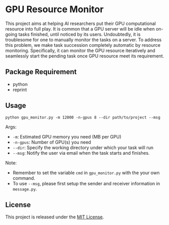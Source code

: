 # GPU Resource Monitor

This project aims at helping AI researchers put their GPU computational resource into full play.
It is common that a GPU server will be idle when on-going tasks finished, until noticed by its users.
Undoubtedly, it is troublesome for one to manually monitor the tasks on a server. To address this problem, 
we make task succession completely automatic by resource monitoring. Specifically, it can 
monitor the GPU resource iteratively and seamlessly start the pending task once GPU resource meet its 
requirement.

## Package Requirement
- python
- reprint

## Usage
`python gpu_monitor.py -m 12000 -n-gpus 8 --dir path/to/project --msg`

Args:
- `-m`: Estimated GPU memory you need (MB per GPU)
- `-n-gpus`: Number of GPU(s) you need
- `--dir`: Specify the working directory under which your task will run
- `--msg`: Notify the user via email when the task starts and finishes.

Note: 
- Remember to set the variable `cmd` in `gpu_monitor.py` with the your own command.
- To use `--msg`, please first setup the sender and receiver information in `message.py`.

## License
This project is released under the [MIT License](LICENSE).